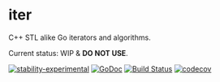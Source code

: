 # iter

C++ STL alike Go iterators and algorithms.

Current status: WIP & **DO NOT USE**.

[![stability-experimental](https://img.shields.io/badge/stability-experimental-orange.svg)](https://github.com/emersion/stability-badges#experimental)
[![GoDoc](https://godoc.org/github.com/disksing/iter?status.svg)](https://godoc.org/github.com/disksing/iter)
[![Build Status](https://travis-ci.com/disksing/iter.svg?branch=master)](https://travis-ci.com/disksing/iter)
[![codecov](https://codecov.io/gh/disksing/iter/branch/master/graph/badge.svg)](https://codecov.io/gh/disksing/iter)
